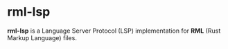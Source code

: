 # rml-lsp
**rml-lsp** is a Language Server Protocol (LSP) implementation for **RML** (Rust Markup Language) files.
